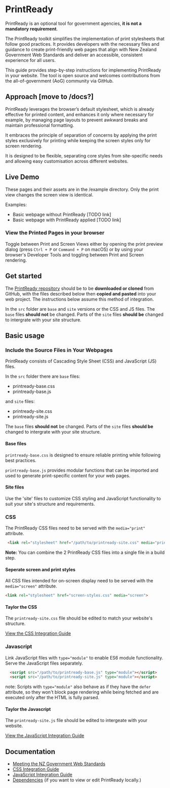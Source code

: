 # PrintReady

PrintReady is an optional tool for government agencies, **it is not a mandatory requirement**. 

The PrintReady toolkit simplifies the implementation of print stylesheets that follow good practices. It provides developers with the necessary files and guidance to create print-friendly web pages that align with New Zealand Government Web Standards and deliver an accessible, consistent experience for all users.

This guide provides step-by-step instructions for implementing PrintReady in your website. The tool is open source and welcomes contributions from the all-of-government (AoG) community via GitHub.

## Approach [move to /docs?] 
PrintReady leverages the browser’s default stylesheet, which is already effective for printed content, and enhances it only where necessary for example, by managing page layouts to prevent awkward breaks and maintain professional formatting.

It embraces the principle of separation of concerns by applying the print styles exclusively for printing while keeping the screen styles only for screen rendering.

It is designed to be flexible, separating core styles from site-specific needs and allowing easy customisation across different websites. 


## Live Demo
These pages and their assets are in the /example directory. Only the print view changes the screen view is identical.   

Examples:
* Basic webpage without PrintReady [TODO link]
* Basic webpage with PrintReady applied [TODO link]

### View the Printed Pages in your browser  

Toggle between Print and Screen Views either by opening the print preview dialog (press `Ctrl + P` or `Command + P` on macOS) or by using your browser's Developer Tools and toggling between Print and Screen rendering.

## Get started
The [PrintReady repository](https://github.com/GOVTNZ/print-ready/) should be  to be **downloaded or cloned** from GitHub, with the files described below then **copied and pasted** into your web project. The instructions below assume this method of integration.

In the `src` folder are `base` and `site` versions or the CSS and JS files. The `base` files **should not** be changed. Parts of the `site` files **should be** changed to intergrate with your site structure.

## Basic usage 
### Include the Source Files in Your Webpages
PrintReady consists of Cascading Style Sheet (CSS) and JavaScript (JS) files.  


In the `src` folder there are `base` files:
* printready-base.css
* printready-base.js

and `site` files: 
* printready-site.css
* printready-site.js

The `base` files **should not** be changed. Parts of the `site` files **should be** changed to intergrate with your site structure. 

#### Base files

`printready-base.css` is designed to ensure reliable printing while following best practices. 

`printready-base.js` provides modular functions that can be imported and used to generate print-specific content for your web pages.

#### Site files 
Use the 'site' files to customize CSS styling and JavaScript functionality to suit your site's structure and requirements.


### CSS 


The PrintReady CSS files need to be served with the `media="print"` attribute. 

   ```html
    <link rel="stylesheet" href="/path/to/printready-site.css" media="print">
   ```
**Note:** You can combine the 2 PrintReady CSS files into a single file in a build step.

#### Seperate screen and print styles
All CSS files intended for on-screen display need to be served with the `media="screen"` attribute.

```html
<link rel="stylesheet" href="screen-styles.css" media="screen">
``` 

#### Taylor the CSS
The  `printready-site.css` file should be edited to match your website's structure.    

[View the CSS Integration Guide](docs/css-website-intergration.md)

### Javascript
Link JavaScript files with `type="module"` to enable ES6 module functionality. Serve the JavaScript files separately.

   ```html
     <script src="/path/to/printready-base.js" type="module"></script>
     <script src="/path/to/printready-site.js" type="module"></script>
   ```

note: Scripts with `type="module"` also behave as if they have the `defer` attribute, so they won't block page rendering while being fetched and are executed only after the HTML is fully parsed.

#### Taylor the Javascript
The `printready-site.js` file should be edited to intergeate with your website.

[View the JavaScript Integration Guide](docs/js-website-intergration.md)

## Documentation
* [Meeting the NZ Government Web Standards](docs/meeting-the-nz-govt-web-standards.md)
* [CSS Integration Guide](docs/css-website-intergration.md)
* [JavaScript Integration Guide](docs/js-website-intergration.md)
* [Dependencies](docs/dependencies.md) (if you want to view or edit PrintReady locally.)

